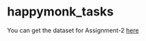 # happymonk_tasks

You can get the dataset for Assignment-2 [here](https://drive.google.com/file/d/1p-I_WreoTv9IRoXv5z5uBfwMR1FhV7Wl/view?usp=sharing)

